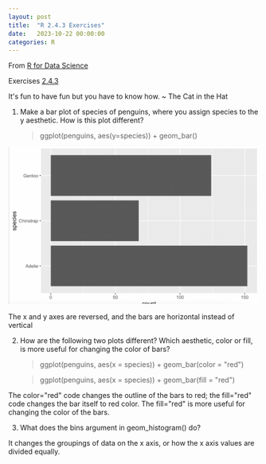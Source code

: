 ```yaml
---
layout: post
title:  "R 2.4.3 Exercises"
date:   2023-10-22 00:00:00
categories: R
---
```


From [R for Data Science](https://r4ds.hadley.nz/data-visualize)

Exercises [2.4.3](https://r4ds.hadley.nz/data-visualize)

It's fun to have fun but you have to know how. ~ The Cat in the Hat

1. Make a bar plot of species of penguins, where you assign species to the y aesthetic. How is this plot different?

    > ggplot(penguins, aes(y=species))  +  geom_bar()

<img src="https://raw.githubusercontent.com/nadinesk/nadinesk.github.io/master/images/Screen%20Shot%202023-10-22%20at%207.23.15%20AM.png" />

The x and y axes are reversed, and the bars are horizontal instead of vertical

2. How are the following two plots different? Which aesthetic, color or fill, is more useful for changing the color of bars?

    > ggplot(penguins, aes(x = species)) +
          geom_bar(color = "red")

    > ggplot(penguins, aes(x = species)) +
          geom_bar(fill = "red")

The color="red" code changes the outline of the bars to red; the fill="red" code changes the bar itself to red color. The fill="red" is more useful for changing the color of the bars. 

3. What does the bins argument in geom_histogram() do? 

 It changes the groupings of data on the x axis, or how the x axis values are divided equally. 

